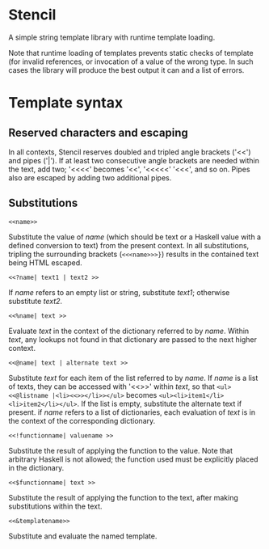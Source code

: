 Stencil
=======

A simple string template library with runtime template loading.

Note that runtime loading of templates prevents static checks of template (for invalid references, or invocation of a value of the wrong type. In such cases the library will produce the best output it can and a list of errors.


Template syntax
===============

Reserved characters and escaping
--------------------------------

In all contexts, Stencil reserves doubled and tripled angle brackets ('<<') and pipes ('|'). If at least two consecutive angle brackets are needed within the text, add two; '<<<<' becomes '<<', '<<<<<' '<<<', and so on. Pipes also are escaped by adding two additional pipes.

Substitutions
-------------

    <<name>>

Substitute the value of *name* (which should be text or a Haskell value with a defined conversion to text) from the present context. In all substitutions, tripling the surrounding brackets (`<<<name>>>}`) results in the contained text being HTML escaped.

    <<?name| text1 | text2 >>

If *name* refers to an empty list or string, substitute *text1*; otherwise substitute *text2*.

    <<%name| text >>

Evaluate *text* in the context of the dictionary referred to by *name*. Within *text*, any lookups not found in that dictionary are passed to the next higher context.

    <<@name| text | alternate text >>

Substitute *text* for each item of the list referred to by *name*. If *name* is a list of texts, they can be accessed with '<<>>' within *text*, so that `<ul><<@listname |<li><<>></li>></ul>` becomes `<ul><li>item1</li><li>item2</li></ul>`. If the list is empty, substitute the alternate text if present. if *name* refers to a list of dictionaries, each evaluation of *text* is in the context of the corresponding dictionary.

    <<!functionname| valuename >>

Substitute the result of applying the function to the value. Note that arbitrary Haskell is not allowed; the function used must be explicitly placed in the dictionary.

    <<$functionname| text >>

Substitute the result of applying the function to the text, after making substitutions within the text.

    <<&templatename>>

Substitute and evaluate the named template.
